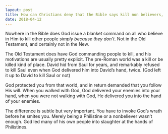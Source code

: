 ```yaml
---
layout: post
title: How can Christians deny that the Bible says kill non believers, or people who worship other gods, when it says so, so many times?
date: 2018-04-12
---
```


<p>Nowhere in the Bible does God issue a blanket command on all who believe in Him to kill other people <i>simply because they don’t</i>. Not in the Old Testament, and certainly not in the New.</p><p>The Old Testament does have God commanding people to kill, and his motivations are usually pretty explicit. The pre-Roman world was a kill or be killed kind of place. David hid from Saul for years, and remarkably refused to kill Saul even when God delivered him into David’s hand, twice. (God left it up to David to kill Saul or not)</p><p>God protected you from that world, and in return demanded that you follow His will. When you walked with God, God delivered your enemies into your hand, when you were not walking with God, He delivered you into the hand of your enemies.</p><p>The difference is subtle but very important. You have to invoke God’s wrath before he smites you. Merely being a Philistine or a nonbeliever wasn’t enough. God led many of his own people into slaughter at the hands of Philistines.</p>
